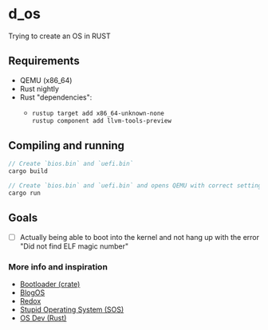 # d_os

Trying to create an OS in RUST

## Requirements

- QEMU (x86_64)
- Rust nightly
- Rust "dependencies":
  - ```sh
    rustup target add x86_64-unknown-none
    rustup component add llvm-tools-preview
    ```

## Compiling and running

```rust
// Create `bios.bin` and `uefi.bin`
cargo build

// Create `bios.bin` and `uefi.bin` and opens QEMU with correct settings
cargo run
```

## Goals

- [ ] Actually being able to boot into the kernel and not hang up with the error "Did not find ELF magic number"

### More info and inspiration

- [Bootloader (crate)](https://github.com/rust-osdev/bootloader)
- [BlogOS](https://os.phil-opp.com/)
- [Redox](https://www.redox-os.org/)
- [Stupid Operating System (SOS)](https://github.com/sos-os/kernel)
- [OS Dev (Rust)](https://wiki.osdev.org/Rust)
